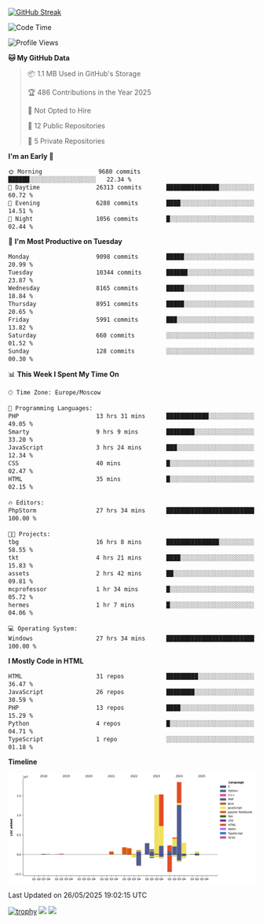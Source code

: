 [![GitHub Streak](https://github-readme-streak-stats.herokuapp.com/?user=yogik10)](https://git.io/streak-stats)
<!--START_SECTION:waka-->
![Code Time](http://img.shields.io/badge/Code%20Time-1%2C362%20hrs%2032%20mins-blue)

![Profile Views](http://img.shields.io/badge/Profile%20Views-0-blue)

**🐱 My GitHub Data** 

> 📦 1.1 MB Used in GitHub's Storage 
 > 
> 🏆 486 Contributions in the Year 2025
 > 
> 🚫 Not Opted to Hire
 > 
> 📜 12 Public Repositories 
 > 
> 🔑 5 Private Repositories 
 > 
**I'm an Early 🐤** 

```text
🌞 Morning                9680 commits        ██████░░░░░░░░░░░░░░░░░░░   22.34 % 
🌆 Daytime                26313 commits       ███████████████░░░░░░░░░░   60.72 % 
🌃 Evening                6288 commits        ████░░░░░░░░░░░░░░░░░░░░░   14.51 % 
🌙 Night                  1056 commits        █░░░░░░░░░░░░░░░░░░░░░░░░   02.44 % 
```
📅 **I'm Most Productive on Tuesday** 

```text
Monday                   9098 commits        █████░░░░░░░░░░░░░░░░░░░░   20.99 % 
Tuesday                  10344 commits       ██████░░░░░░░░░░░░░░░░░░░   23.87 % 
Wednesday                8165 commits        █████░░░░░░░░░░░░░░░░░░░░   18.84 % 
Thursday                 8951 commits        █████░░░░░░░░░░░░░░░░░░░░   20.65 % 
Friday                   5991 commits        ███░░░░░░░░░░░░░░░░░░░░░░   13.82 % 
Saturday                 660 commits         ░░░░░░░░░░░░░░░░░░░░░░░░░   01.52 % 
Sunday                   128 commits         ░░░░░░░░░░░░░░░░░░░░░░░░░   00.30 % 
```


📊 **This Week I Spent My Time On** 

```text
🕑︎ Time Zone: Europe/Moscow

💬 Programming Languages: 
PHP                      13 hrs 31 mins      ████████████░░░░░░░░░░░░░   49.05 % 
Smarty                   9 hrs 9 mins        ████████░░░░░░░░░░░░░░░░░   33.20 % 
JavaScript               3 hrs 24 mins       ███░░░░░░░░░░░░░░░░░░░░░░   12.34 % 
CSS                      40 mins             █░░░░░░░░░░░░░░░░░░░░░░░░   02.47 % 
HTML                     35 mins             █░░░░░░░░░░░░░░░░░░░░░░░░   02.15 % 

🔥 Editors: 
PhpStorm                 27 hrs 34 mins      █████████████████████████   100.00 % 

🐱‍💻 Projects: 
tbg                      16 hrs 8 mins       ███████████████░░░░░░░░░░   58.55 % 
tkt                      4 hrs 21 mins       ████░░░░░░░░░░░░░░░░░░░░░   15.83 % 
assets                   2 hrs 42 mins       ██░░░░░░░░░░░░░░░░░░░░░░░   09.81 % 
mcprofessor              1 hr 34 mins        █░░░░░░░░░░░░░░░░░░░░░░░░   05.72 % 
hermes                   1 hr 7 mins         █░░░░░░░░░░░░░░░░░░░░░░░░   04.06 % 

💻 Operating System: 
Windows                  27 hrs 34 mins      █████████████████████████   100.00 % 
```

**I Mostly Code in HTML** 

```text
HTML                     31 repos            █████████░░░░░░░░░░░░░░░░   36.47 % 
JavaScript               26 repos            ████████░░░░░░░░░░░░░░░░░   30.59 % 
PHP                      13 repos            ████░░░░░░░░░░░░░░░░░░░░░   15.29 % 
Python                   4 repos             █░░░░░░░░░░░░░░░░░░░░░░░░   04.71 % 
TypeScript               1 repo              ░░░░░░░░░░░░░░░░░░░░░░░░░   01.18 % 
```



**Timeline**

![Lines of Code chart](https://raw.githubusercontent.com/Yogik10/Yogik10/main/assets/bar_graph.png)


 Last Updated on 26/05/2025 19:02:15 UTC
<!--END_SECTION:waka-->
[![trophy](https://github-profile-trophy.vercel.app/?username=yogik10)](https://github.com/ryo-ma/github-profile-trophy)
![](https://github-profile-summary-cards.vercel.app/api/cards/profile-details?username=yogik10&theme=solarized_dark)
![](https://github-profile-summary-cards.vercel.app/api/cards/most-commit-language?username=yogik10&theme=solarized_dark)


